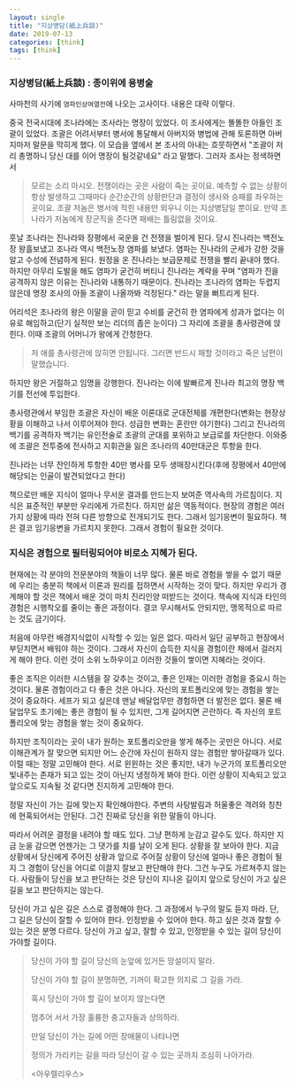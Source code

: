 ```yaml
---
layout: single
title: "지상병담(紙上兵談)"
date: 2019-07-13
categories: [think]
tags: [think]
---
```


### 지상병담(紙上兵談) : 종이위에 용병술

사마천의 사기에 `염파인상여열전`에 나오는 고사이다. 내용은 대략 이렇다.

중국 전국시대에 조나라에는 조사라는 명장이 있었다. 이 조사에게는 똘똘한 아들인 조괄이 있었다. 조괄은 어려서부터 병서에 통달해서 아버지와 병법에 관해 토론하면 아버지마저 말문을 막히게 했다. 이 모습을 옆에서 본 조사의 아내는 흐뭇하면서 "조괄이 저리 총명하니 당신 대를 이어 명장이 될것같네요" 라고 말했다. 그러자 조사는 정색하면서

> 모르는 소리 마시오. 전쟁이라는 곳은 사람이 죽는 곳이요. 예측할 수 없는 상황이 항상 발생하고 그때마다 순간순간의 상황판단과 결정이 생사와 승패를 좌우하는 곳이요. 조괄 저놈은 병서에 적힌 내용만 외우니 이는 지상병담일 뿐이요. 만약 조나라가 저놈에게 장군직을 준다면 패배는 틀림없을 것이요.

훗날 조나라는 진나라와 장평에서 국운을 건 전쟁을 벌이게 된다. 당시 진나라는 백전노장 왕흘보냈고 조나라 역시 백전노장 염파를 보냈다. 염파는 진나라의 군세가 강한 것을 알고 수성에 전념하게 된다. 원정을 온 진나라는 보급문제로 전쟁을 빨리 끝내야 했다. 하지만 아무리 도발을 해도 염파가 굳건히 버티니 진나라는 계략을 꾸며 "염파가 진을 공격하지 않은 이유는 진나라와 내통하기 때문이다. 진나라는 조나라의 염파는 두렵지 않은데 명장 조사의 아들 조괄이 나올까봐 걱정된다." 라는 말을 뻐트리게 된다.

어리석은 조나라의 왕은 이말을 곧이 믿고 수비를 굳건히 한 염파에게 성과가 없다는 이유로 해임하고(단기 실적만 보는 리더의 좁은 눈이다) 그 자리에 조괄을 총사령관에 앉힌다. 이때 조괄의 어머니가 왕에게 간청한다.

> 저 애를 총사령관에 앉히면 안됩니다. 그러면 반드시 패할 것이라고 죽은 남편이 말했습니다.

하지만 왕은 거절하고 임명을 강행한다. 진나라는 이에 발빠르게 진나라 최고의 명장 백기를 전선에 투입한다.

총사령관에서 부임한 조괄은 자신이 배운 이론대로 군대전체를 개편한다(변화는 현장상황을 이해하고 나서 이루어져야 한다. 성급한 변화는 혼란만 야기한다) 그리고 진나라의 백기를 공격하자 백기는 유인전술로 조괄의 군대를 포위하고 보급로를 차단한다. 이와중에 조괄은 전투중에 전사하고 지휘관을 잃은 조나라의 40만대군은 투항을 한다.

진나라는 너무 잔인하게 투항한 40만 병사를 모두 생매장시킨다(후에 장평에서 40만에 해당되는 인골이 발견되었다고 한다)

책으로만 배운 지식이 얼마나 무서운 결과를 만드는지 보여준 역사속의 가르침이다. 지식은 표준적인 부분만 우리에게 가르친다. 하지만 삶은 역동적이다. 현장의 경험은 여러가지 상황에 따라 전혀 다른 방향으로 전개되기도 한다. 그래서 임기응변이 필요하다. 책은 결코 임기응변을 가르치지 못한다. 그래서 경험이 필요한 것이다.

### 지식은 경험으로 필터링되어야 비로소 지혜가 된다.

현재에는 각 분야의 전문분야의 책들이 너무 많다. 물론 바로 경험을 쌓을 수 없기 때문에 우리는 충분히 책에서 이론과 원리를 접하면서 시작하는 것이 맞다. 하지만 우리가 경계해야 할 것은 책에서 배운 것이 마치 진리인양 떠받드는 것이다. 책속에 지식과 타인의 경험은 시행착오를 줄이는 좋은 과정이다. 결코 무시해서도 안되지만, 맹목적으로 따르는 것도 금기이다.

처음에 아무런 배경지식없이 시작할 수 있는 일은 없다. 따라서 일단 공부하고 현장에서 부딛치면서 배워야 하는 것이다. 그래서 자신이 습득한 지식을 경험이란 채에서 걸러지게 해야 한다. 이런 것이 소위 노하우이고 이러한 것들이 쌓이면 지혜라는 것이다.

좋은 조직은 이러한 시스템을 잘 갖추는 것이고, 좋은 인재는 이러한 경험을 중요시 하는 것이다. 물론 경험이라고 다 좋은 것은 아니다. 자신의 포트폴리오에 맞는 경험을 쌓는 것이 중요하다. 세프가 되고 싶은데 맨날 배달업무만 경험하면 더 발전은 없다. 물론 배달업무도 초기에는 좋은 경험이 될 수 있지만, 그게 길어지면 곤란하다. 즉 자신의 포트폴리오에 맞는 경험을 쌓는 것이 중요하다.

하지만 조직이라는 곳이 내가 원하는 포트폴리오만을 쌓게 해주는 곳만은 아니다. 서로 이해관계가 잘 맞으면 되지만 어느 순간에 자신이 원하지 않는 경험만 쌓아갈때가 있다. 이럴 때는 정말 고민해야 한다. 서로 윈윈하는 것은 좋지만, 내가 누군가의 포트폴리오만 빛내주는 존재가 되고 있는 것이 아닌지 냉정하게 봐야 한다. 이런 상황이 지속되고 있고 앞으로도 지속될 것 같다면 진지하게 고민해야 한다.

정말 자신이 가는 길에 맞는지 확인해야한다. 주변의 사탕발림과 허울좋은 격려와 칭찬에 현혹되어서는 안된다. 그건 진짜로 당신을 위한 말들이 아니다.

따라서 어려운 결정을 내려야 할 때도 있다. 그냥 편하게 눈감고 갈수도 있다. 하지만 지금 눈을 감으면 언젠가는 그 댓가를 치를 날이 오게 된다. 상황을 잘 보아야 한다. 지금 상황에서 당신에게 주어진 상황과 앞으로 주어질 상황이 당신에 얼마나 좋은 경험이 될지 그 경험이 당신을 어디로 이끌지 잘보고 판단해야 한다. 그건 누구도 가르쳐주지 않는다. 사람들이 당신을 보고 판단하는 것은 당신이 지나온 길이지 앞으로 당신이 가고 싶은 길을 보고 판단하지는 않는다.

당신이 가고 싶은 길은 스스로 결정해야 한다. 그 과정에서 누구의 말도 듣지 마라. 단, 그 길은 당신이 잘할 수 있어야 한다. 인정받을 수 있어야 한다. 하고 싶은 것과 잘할 수 있는 것은 분명 다르다. 당신이 가고 싶고, 잘할 수 있고, 인정받을 수 있는 길이 당신이 가야할 길이다.

> 당신이 가야 할 길이
> 당신의 눈앞에 있거든 망설이지 말라.
>
> 당신이 가야 할 길이 분명하면,
> 기꺼이 확고한 의지로 그 길을 가라.
>
> 혹시 당신이
> 가야 할 길이 보이지 않는다면
>
> 멈추어 서서
> 가장 훌륭한 충고자들과 상의하라.
>
> 만일 당신이 가는 길에
> 어떤 장애물이 나타나면
>
> 정의가 가리키는 길을 따라
> 당신이 갈 수 있는 곳까지
> 조심히 나아가라.
>
> <아우렐리우스>
